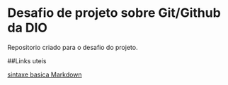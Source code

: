 # Desafio de projeto sobre Git/Github da DIO
Repositorio criado para o desafio do projeto.

##Links uteis

[sintaxe basica Markdown](https://www.markdownguide.org/)
